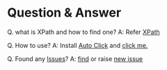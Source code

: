 # Question & Answer
Q. what is XPath and how to find one? 
A: Refer [XPath](xPAth.md)

Q. How to use?
A: Install [Auto Click](https://chrome.google.com/webstore/detail/auto-click-beta/faeeclonpikbempnbjbbajfjjajjgfio?hl=en) and [click me.](https://dhruv-techapps.github.io/auto-click/test.html)

Q. Found any [Issues](https://github.com/Dhruv-Techapps/Auto-Click/issues)?
A: [find](https://github.com/Dhruv-Techapps/Auto-Click/issues) or raise [new issue](https://github.com/Dhruv-Techapps/Auto-Click/issues/new) 
